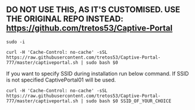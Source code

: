 ## DO NOT USE THIS, AS IT'S CUSTOMISED. USE THE ORIGINAL REPO INSTEAD: https://github.com/tretos53/Captive-Portal


```
sudo -i
```

```
curl -H 'Cache-Control: no-cache' -sSL https://raw.githubusercontent.com/tretos53/Captive-Portal-777/master/captiveportal.sh | sudo bash $0
```

If you want to specify SSID during installation run below command. If SSID is not specified CaptivePortal01 will be used.

```
curl -H 'Cache-Control: no-cache' -sSL https://raw.githubusercontent.com/tretos53/Captive-Portal-777/master/captiveportal.sh | sudo bash $0 SSID_OF_YOUR_CHOICE
```
